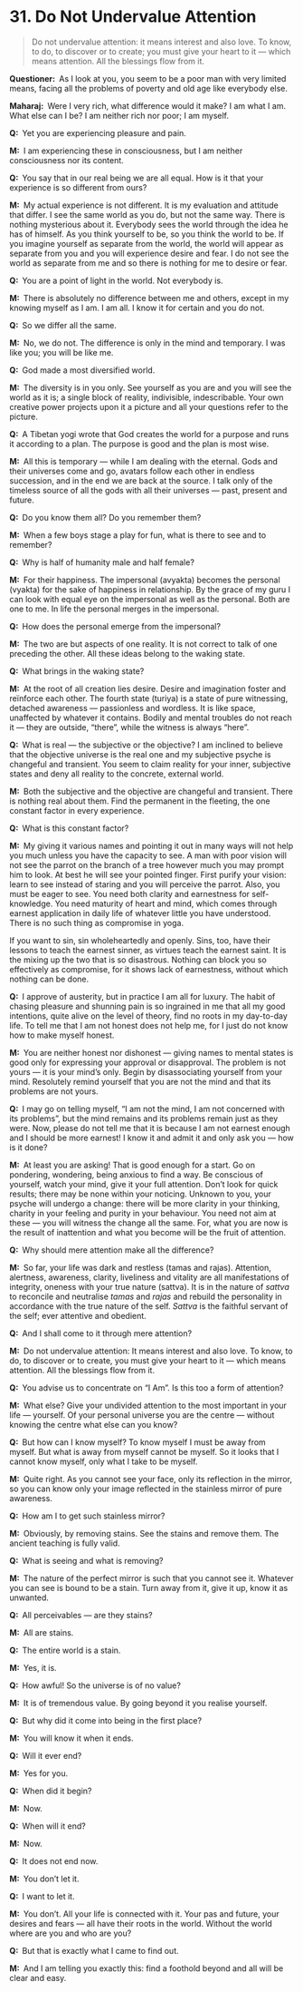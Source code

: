 # 31. Do Not Undervalue Attention

>Do not undervalue attention: it means interest and also love. To know, to do, to discover or to create; you must give your heart to it — which means attention. All the blessings flow from it.

**Questioner:**&ensp;As I look at you, you seem to be a poor man with very limited means, facing all the problems of poverty and old age like everybody else.

**Maharaj:**&ensp;Were I very rich, what difference would it make? I am what I am. What else can I be? I am neither rich nor poor; I am myself.

**Q:**&ensp;Yet you are experiencing pleasure and pain.

**M:**&ensp;I am experiencing these in consciousness, but I am neither consciousness nor its content.

**Q:**&ensp;You say that in our real being we are all equal. How is it that your experience is so different from ours?

**M:**&ensp;My actual experience is not different. It is my evaluation and attitude that differ. I see the same world as you do, but not the same way. There is nothing mysterious about it. Everybody sees the world through the idea he has of himself. As you think yourself to be, so you think the world to be. If you imagine yourself as separate from the world, the world will appear as separate from you and you will experience desire and fear. I do not see the world as separate from me and so there is nothing for me to desire or fear.

**Q:**&ensp;You are a point of light in the world. Not everybody is.

**M:**&ensp;There is absolutely no difference between me and others, except in my knowing myself as I am. I am all. I know it for certain and you do not.

**Q:**&ensp;So we differ all the same.

**M:**&ensp;No, we do not. The difference is only in the mind and temporary. I was like you; you will be like me.

**Q:**&ensp;God made a most diversified world.

**M:**&ensp;The diversity is in you only. See yourself as you are and you will see the world as it is; a single block of reality, indivisible, indescribable. Your own creative power projects upon it a picture and all your questions refer to the picture.

**Q:**&ensp;A Tibetan <span data-tippy-content="One who practices <em>yoga</em>.">yogi</span> wrote that God creates the world for a purpose and runs it according to a plan. The purpose is good and the plan is most wise.

**M:**&ensp;All this is temporary — while I am dealing with the eternal. Gods and their universes come and go, <span data-tippy-content="Incarnation.">avatar</span>s follow each other in endless succession, and in the end we are back at the source. I talk only of the timeless source of all the gods with all their universes — past, present and future.

**Q:**&ensp;Do you know them all? Do you remember them?

**M:**&ensp;When a few boys stage a play for fun, what is there to see and to remember?

**Q:**&ensp;Why is half of humanity male and half female?

**M:**&ensp;For their happiness. The impersonal (<span data-tippy-content="Unmanifest. Opposite is <em>vyakta</em>.">avyakta</span>) becomes the personal (<span data-tippy-content="Manifest matter, the evolved nature. Opposite is <em>avyakta</em>.">vyakta</span>) for the sake of happiness in relationship. By the grace of my <span data-tippy-content="Spiritual teacher, preceptor.">guru</span> I can look with equal eye on the impersonal as well as the personal. Both are one to me. In life the personal merges in the impersonal.

**Q:**&ensp;How does the personal emerge from the impersonal?

**M:**&ensp;The two are but aspects of one reality. It is not correct to talk of one preceding the other. All these ideas belong to the waking state.

**Q:**&ensp;What brings in the waking state?

**M:**&ensp;At the root of all creation lies desire. Desire and imagination 
foster and reïnforce each other. The fourth state (<span data-tippy-content="The superconscious state of <em>samadhi</em>, (<em>turiya</em>, fourth), the fourth state of soul in which it becomes one with Brahman, the highest awareness.">turiya</span>) is a state of pure witnessing, detached awareness — passionless and wordless. It is like space, unaffected by whatever it contains. Bodily and mental troubles do not reach it — they are outside, “there”, while the witness is always “here”.

**Q:**&ensp;What is real — the subjective or the objective? I am inclined to believe that the objective universe is the real one and my subjective psyche is changeful and transient. You seem to claim reality for your inner, subjective states and deny all reality to the concrete, external world.

**M:**&ensp;Both the subjective and the objective are changeful and transient. There is nothing real about them. Find the permanent in the fleeting, the one constant factor in every experience.

**Q:**&ensp;What is this constant factor?

**M:**&ensp;My giving it various names and pointing it out in many ways will not help you much unless you have the capacity to see. A man with poor vision will not see the parrot on the branch of a tree however much you may prompt him to look. At best he will see your pointed finger. First purify your vision: learn to see instead of staring and you will perceive the parrot. Also, you must be eager to see. You need both clarity and earnestness for self-knowledge. You need maturity of heart and mind, which comes through earnest application in daily life of whatever little you have understood. There is no such thing as compromise in <span data-tippy-content="One of the six systems of the Hindu philosophy (from <em>yoj</em>, to yoke or join). <em>Yoga</em> teaches the means by which the individual spirit (<em>jivatma</em>) can be joined or united with the universal spirit (<em>Paramatma</em>).">yoga</span>. 

If you want to sin, sin wholeheartedly and openly. Sins, too, have their lessons to teach the earnest sinner, as virtues teach the earnest saint. It is the mixing up the two that is so disastrous. Nothing can block you so effectively as compromise, for it shows lack of earnestness, without which nothing can be done.

**Q:**&ensp;I approve of austerity, but in practice I am all for luxury. The habit of chasing pleasure and shunning pain is so ingrained in me that all my good intentions, quite alive on the level of theory, find no roots in my day-to-day life. To tell me that I am not honest does not help me, for I just do not know how to make myself honest.

**M:**&ensp;You are neither honest nor dishonest — giving names to mental states is good only for expressing your approval or disapproval. The problem is not yours — it is your mind’s only. Begin by disassociating yourself from your mind. Resolutely remind yourself that you are not the mind and that its problems are not yours.

**Q:**&ensp;I may go on telling myself, “I am not the mind, I am not concerned with its problems”, but the mind remains and its problems remain just as they were. Now, please do not tell me that it is because I am not earnest enough and I should be more earnest! I know it and admit it and only ask you — how is it done?

**M:**&ensp;At least you are asking! That is good enough for a start. Go on pondering, wondering, being anxious to find a way. Be conscious of yourself, watch your mind, give it your full attention. Don’t look for quick results; there may be none within your noticing. Unknown to you, your psyche will undergo a change: there will be more clarity in your thinking, charity in your feeling and purity in your behaviour. You need not aim at these — you will witness the change all the same. For, what you are now is the result of inattention and what you become will be the fruit of attention.

**Q:**&ensp;Why should mere attention make all the difference?

**M:**&ensp;So far, your life was dark and restless (<span data-tippy-content="Darkness, inertia, passivity. One of the three constituents (<em>guna</em>s) of the cosmic substance: <em>sattva</em>, <em>rajas</em> and <em>tamas</em>.">tamas</span> and <span data-tippy-content="Motivity, activity, energy. One of the three <em>guna</em>s or qualities of matter: <em>sattva</em>, <em>rajas</em> and <em>tamas</em>. In <em>yoga</em>, egoism.">rajas</span>). Attention, alertness, awareness, clarity, liveliness and vitality are all manifestations of integrity, oneness with your true nature (<span data-tippy-content="Being, existence, true essence. In <em>yoga</em> the quality of purity or goodness.">sattva</span>). It is in the nature of *sattva* to reconcile and neutralise *tamas* and *rajas* and rebuild the personality in accordance with the true nature of the self. *Sattva* is the faithful servant of the self; ever attentive and obedient.

**Q:**&ensp;And I shall come to it through mere attention?

**M:**&ensp;Do not undervalue attention: It means interest and also love. To know, to do, to discover or to create, you must give your heart to it — which means attention. All the blessings flow from it.

**Q:**&ensp;You advise us to concentrate on “I Am”. Is this too a form of attention?

**M:**&ensp;What else? Give your undivided attention to the most important in your life — yourself. Of your personal universe you are the centre — without knowing the centre what else can you know?

**Q:**&ensp;But how can I know myself? To know myself I must be away from myself. But what is away from myself cannot be myself. So it looks that I cannot know myself, only what I take to be myself.

**M:**&ensp;Quite right. As you cannot see your face, only its reflection in the mirror, so you can know only your image reflected in the stainless mirror of pure awareness.

**Q:**&ensp;How am I to get such stainless mirror?

**M:**&ensp;Obviously, by removing stains. See the stains and remove them. The ancient teaching is fully valid.

**Q:**&ensp;What is seeing and what is removing?

**M:**&ensp;The nature of the perfect mirror is such that you cannot see it. Whatever you can see is bound to be a stain. Turn away from it, give it up, know it as unwanted.

**Q:**&ensp;All perceivables — are they stains?

**M:**&ensp;All are stains.

**Q:**&ensp;The entire world is a stain.

**M:**&ensp;Yes, it is.

**Q:**&ensp;How awful! So the universe is of no value?

**M:**&ensp;It is of tremendous value. By going beyond it you realise yourself.

**Q:**&ensp;But why did it come into being in the first place?

**M:**&ensp;You will know it when it ends.

**Q:**&ensp;Will it ever end?

**M:**&ensp;Yes for you.

**Q:**&ensp;When did it begin?

**M:**&ensp;Now.

**Q:**&ensp;When will it end?

**M:**&ensp;Now.

**Q:**&ensp;It does not end now.

**M:**&ensp;You don’t let it.

**Q:**&ensp;I want to let it.

**M:**&ensp;You don’t. All your life is connected with it. Your pas and future, your desires and fears — all have their roots in the world. Without the world where are you and who are you?

**Q:**&ensp;But that is exactly what I came to find out.

**M:**&ensp;And I am telling you exactly this: find a foothold beyond and all will be clear and easy.

<script>
export default {
  props: ["slot-key"],
  mounted () {
    tippy("[data-tippy-content]", {allowHTML: true});
  }
}
</script>